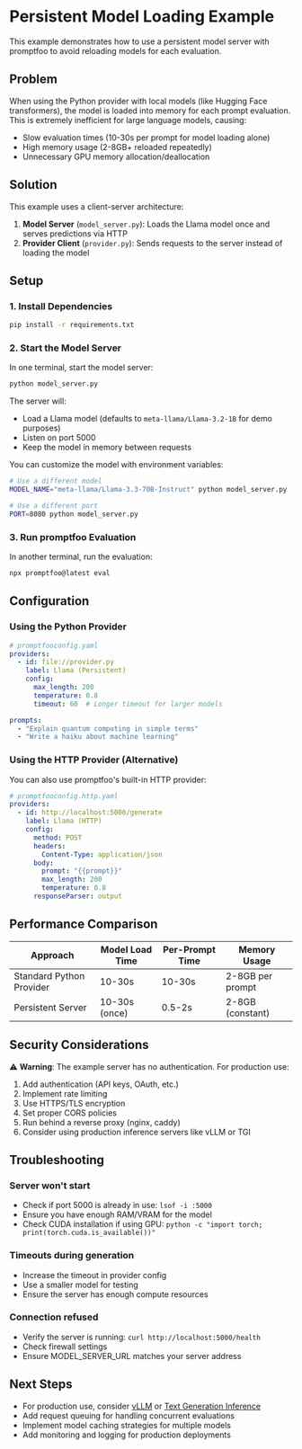 # Persistent Model Loading Example

This example demonstrates how to use a persistent model server with promptfoo to avoid reloading models for each evaluation.

## Problem

When using the Python provider with local models (like Hugging Face transformers), the model is loaded into memory for each prompt evaluation. This is extremely inefficient for large language models, causing:

- Slow evaluation times (10-30s per prompt for model loading alone)
- High memory usage (2-8GB+ reloaded repeatedly)
- Unnecessary GPU memory allocation/deallocation

## Solution

This example uses a client-server architecture:
1. **Model Server** (`model_server.py`): Loads the Llama model once and serves predictions via HTTP
2. **Provider Client** (`provider.py`): Sends requests to the server instead of loading the model

## Setup

### 1. Install Dependencies

```bash
pip install -r requirements.txt
```

### 2. Start the Model Server

In one terminal, start the model server:

```bash
python model_server.py
```

The server will:
- Load a Llama model (defaults to `meta-llama/Llama-3.2-1B` for demo purposes)
- Listen on port 5000
- Keep the model in memory between requests

You can customize the model with environment variables:

```bash
# Use a different model
MODEL_NAME="meta-llama/Llama-3.3-70B-Instruct" python model_server.py

# Use a different port
PORT=8080 python model_server.py
```

### 3. Run promptfoo Evaluation

In another terminal, run the evaluation:

```bash
npx promptfoo@latest eval
```

## Configuration

### Using the Python Provider

```yaml
# promptfooconfig.yaml
providers:
  - id: file://provider.py
    label: Llama (Persistent)
    config:
      max_length: 200
      temperature: 0.8
      timeout: 60  # Longer timeout for larger models

prompts:
  - "Explain quantum computing in simple terms"
  - "Write a haiku about machine learning"
```

### Using the HTTP Provider (Alternative)

You can also use promptfoo's built-in HTTP provider:

```yaml
# promptfooconfig.http.yaml
providers:
  - id: http://localhost:5000/generate
    label: Llama (HTTP)
    config:
      method: POST
      headers:
        Content-Type: application/json
      body:
        prompt: "{{prompt}}"
        max_length: 200
        temperature: 0.8
      responseParser: output
```

## Performance Comparison

| Approach                 | Model Load Time | Per-Prompt Time | Memory Usage     |
| ------------------------ | --------------- | --------------- | ---------------- |
| Standard Python Provider | 10-30s          | 10-30s          | 2-8GB per prompt |
| Persistent Server        | 10-30s (once)   | 0.5-2s          | 2-8GB (constant) |

## Security Considerations

⚠️ **Warning**: The example server has no authentication. For production use:

1. Add authentication (API keys, OAuth, etc.)
2. Implement rate limiting
3. Use HTTPS/TLS encryption
4. Set proper CORS policies
5. Run behind a reverse proxy (nginx, caddy)
6. Consider using production inference servers like vLLM or TGI

## Troubleshooting

### Server won't start
- Check if port 5000 is already in use: `lsof -i :5000`
- Ensure you have enough RAM/VRAM for the model
- Check CUDA installation if using GPU: `python -c "import torch; print(torch.cuda.is_available())"`

### Timeouts during generation
- Increase the timeout in provider config
- Use a smaller model for testing
- Ensure the server has enough compute resources

### Connection refused
- Verify the server is running: `curl http://localhost:5000/health`
- Check firewall settings
- Ensure MODEL_SERVER_URL matches your server address

## Next Steps

- For production use, consider [vLLM](https://github.com/vllm-project/vllm) or [Text Generation Inference](https://github.com/huggingface/text-generation-inference)
- Add request queuing for handling concurrent evaluations
- Implement model caching strategies for multiple models
- Add monitoring and logging for production deployments
